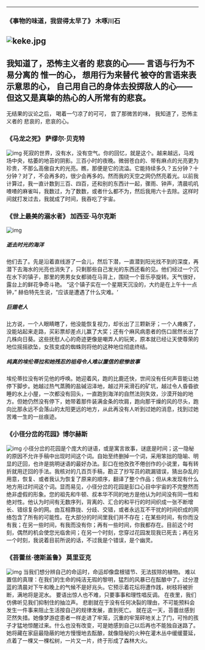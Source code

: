 ---




        
###  《事物的味道，我尝得太早了》 木啄川石
![keke.jpg](https://i.loli.net/2020/06/29/5tG6roeCY3Up1gz.jpg)
 -
  我知道了，恐怖主义者的
  悲哀的心——
  言语与行为不易分离的
  惟一的心，
  想用行为来替代
  被夺的言语来表示意思的心，
  自己用自己的身体去投掷敌人的心——
  但这又是真挚的热心的人所常有的悲哀。
  -
  无结果的议论之后，
 喝着一勺凉了的可可，
 尝了那微苦的味，
 我知道了，恐怖主义者的
 悲哀的，悲哀的心。

 ###  《马龙之死》 萨缪尔·贝克特
 ![img](https://cdn.jsdelivr.net/gh/DandelionI330/I330/malong.jpg)
 死寂的世界，没有水，没有空气。你的回忆，就是这个。越来越远，马戏场中央，枯萎的地苔的阴影。三百小时的夜晚。微弱苍白的、带有麻点的光亮更为珍贵，不那么高傲自大的光亮。瞧，那便是它的流溢。它能持续多久？五分钟？十分钟？对了，不会再多的，很少会再多的。然而我的天空之网仍然亮着光。以前我计算过，我一直计数到三百、四百，还和别的东西计一起，骤雨、钟声，清晨叽叽喳喳的麻雀叫，我数过，为了数数，或者什么都不为，然后我用六十去除。这样时间就打发过去，我就成了时间，我吞吃了宇宙。

 ### 《世上最美的溺水者》 加西亚·马尔克斯
 ![img](https://cdn.jsdelivr.net/gh/DandelionI330/I330/shui.jpg)
 ##### 逝去时光的海洋
 他们去了。先是沿着直线游了一会儿，然后下潜，一直潜到阳光找不到的深度，再潜下去海水的光亮也消失了，只剩那些自己发光的东西还看的见。他们经过一个沉在水下的镇子，那里的男男女女都骑在马背上，围绕一个音乐亭旋转。天气很好，露台上的鲜花争奇斗艳。
“这个镇子实在一个星期天沉没的，大约是在上午十一点钟，” 赫伯特先生说，“应该是遭遇了什么灾难。‘
##### 巨翅老人
 比方说，一个人眼睛瞎了，他没能恢复视力，却长出了三颗新牙；一个人瘫痪了，没能站起来走路，买彩票却差点儿赢了大奖；还有个麻风病患者的伤口居然长出了几株向日葵。这些抚慰人心的奇迹更像是嘲弄人的玩笑，原本就已经让天使尊荣的地位摇摇欲坠，女孩变成的蜘蛛则将他的这种地位彻底终结。
 ##### 纯真的埃伦蒂拉和她残忍的祖母令人难以置信的悲惨故事
 埃伦蒂拉没有听见他的呼唤。她迎着风，跑的比鹿还快，世间没有任何声音能让她停下脚步。她越过热气蒸腾的盐碱沼泽地，越过开采滑石的矿坑，越过令人昏昏欲睡的水上小屋，一次都没有回头，一直跑到海洋的自然法则失效，沙漠开始的地方。但她仍然没有停下，她带着那件装满金条的坎肩，跑向那干燥的风的尽头，跑向比那永远不会落山的太阳更远的地方，从此再没有人听到过她的消息，找到过她苦难一生的一丝痕迹。

### 《小径分岔的花园》博尔赫斯
![img](https://cdn.jsdelivr.net/gh/DandelionI330/I330/hua.jpg)
  小径分岔的花园是个庞大的谜语，或是寓言故事，谜底是时间；这一隐秘的原因不允许手稿中出现时间这个词。自始至终删掉一个词，采用笨拙的隐喻、明显的迂回，也许是挑明谜语的最好办法。彭口在他孜孜不倦创作的小说里，每有转折就用迂回的手法。我核对的几百页手稿，勘正了抄写员的疏漏错误，猜出杂乱的用意，恢复、或者我认为恢复了原来的顺序，翻译了整个作品；但从未发现有什么地方用过时间这个词。显而易见，小径分岔的花园是彭口心目中宇宙的不完整然而绝非虚假的形象。您的祖先和牛顿、叔本华不同的地方是他认为时间没有同一性和绝对性。他认为时间有无数序列，背离的、汇合的和平行的时间织成一张不断增长、错综复杂的网。由互相靠拢、分歧、交错，或者永远互不干扰的时间织成的网络包含了所有的可能性。在大部分的时间里我们并不存在；在某些时间，有你而没有我；在另一些时间，有我而没有你；再有一些时间，你我都存在。目前这个时刻，偶然的机会使您光临舍间；在另一个时刻，您穿过花园发现我已死去；再在另一个时刻，我说着目前所说的话，不过我是个错误，是个幽灵。
### 《苔蕾丝·德斯盖鲁》 莫里亚克
![img](https://cdn.jsdelivr.net/gh/DandelionI330/I330/s2393656.jpg)
当我们想分辨自己的命运时，命运却像盘根错节、无法拔除的植物。
难以置信的真理：在我们的生命的纯洁无瑕的黎明，猛烈的风暴已在酝酿中了。过分澄蓝的清晨对下午和晚上的气候不是好兆头。它预示着花坛将遭作践，树枝将被折断，满地将是泥水。
要语出惊人也不难，只要事事和理性唱反调。
在夜里，我们仿佛听见我们抑制住的抽泣声。
悲剧就在于没有任何决裂的理由，不可能预料会发生一件事来阻止生活按自己的规律发展，直到死亡。
就在这一天，苔蕾丝感到茫然失措。她像梦游症患者一样走进了牢笼，沉重的牢笼砰地关上了门，可怜的孩子才猛地惊醒过来。什么也没有改变，可是她感到自己以后再也不能独自迷路了。她将藏在家庭最隐蔽的地方慢慢地去酝酿，就像隐秘的火种在灌木丛中缓缓蔓延，点着了一棵又一棵松树，一片又一片，终于形成了森林大火。